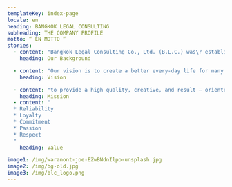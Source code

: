 ```yaml
---
templateKey: index-page
locale: en
heading: BANGKOK LEGAL CONSULTING
subheading: THE COMPANY PROFILE
motto: “ EN MOTTO ”
stories:
  - content: "Bangkok Legal Consulting Co., Ltd. (B.L.C.) was\r established in 2015 by a team of Legal Professionals\r having graduated from leading universities both in\r Thailand and Abroad."
    heading: Our Background

  - content: "Our vision is to create a better every-day life for many people."
    heading: Vision

  - content: "to provide a high quality, creative, and result – oriented legal team to individuals and businesses, and serve as a primary resource and partner in all aspects of clients’ business growth and development."
    heading: Mission
  - content: "
  * Reliability
  * Loyalty
  * Commitment
  * Passion
  * Respect
  "
    heading: Value

image1: /img/waranont-joe-EZwBNdnIlpo-unsplash.jpg
image2: /img/bg-old.jpg
image3: /img/blc_logo.png
---
```


